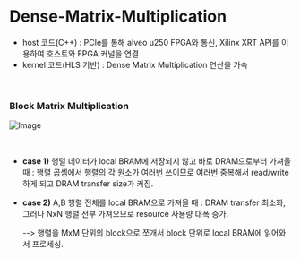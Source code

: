 # Dense-Matrix-Multiplication
+ host 코드(C++) : PCIe를 통해 alveo u250 FPGA와 통신, Xilinx XRT API를 이용하여 호스트와 FPGA 커널을 연결
+ kernel 코드(HLS 기반) : Dense Matrix Multiplication 연산을 가속

<br/>

### Block Matrix Multiplication
![Image](https://github.com/user-attachments/assets/06b9a9ad-59d6-4b16-b4ef-f5517e584b44)

<br/>

+ **case 1)** 행렬 데이터가 local BRAM에 저장되지 않고 바로 DRAM으로부터 가져올 때 : 행렬 곱셈에서 행렬의 각 원소가 여러번 쓰이므로 여러번 중복해서 read/write하게 되고 DRAM transfer size가 커짐. <br/>
+ **case 2)** A,B 행렬 전체를 local BRAM으로 가져올 때 : DRAM transfer 최소화, 그러나 NxN 행렬 전부 가져오므로 resource 사용량 대폭 증가. <br/>

   -->  행렬을 MxM 단위의 block으로 쪼개서 block 단위로 local BRAM에 읽어와서 프로세싱.
